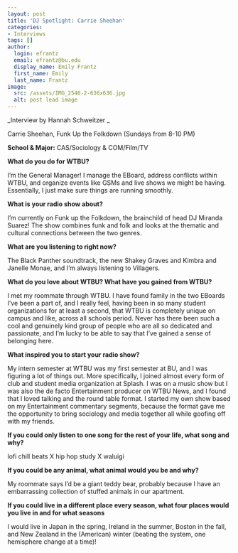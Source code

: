 ```yaml
---
layout: post
title: 'DJ Spotlight: Carrie Sheehan'
categories:
- Interviews
tags: []
author:
  login: efrantz
  email: efrantz@bu.edu
  display_name: Emily Frantz
  first_name: Emily
  last_name: Frantz
image:
  src: /assets/IMG_2546-2-636x636.jpg
  alt: post lead image
---
```


_Interview by Hannah Schweitzer _

Carrie Sheehan, Funk Up the Folkdown (Sundays from 8-10 PM)

**School & Major:** CAS/Sociology & COM/Film/TV

**What do you do for WTBU?**

I’m the General Manager! I manage the EBoard, address conflicts within WTBU, and organize events like GSMs and live shows we might be having. Essentially, I just make sure things are running smoothly. 

**What is your radio show about?**

I’m currently on Funk up the Folkdown, the brainchild of head DJ Miranda Suarez! The show combines funk and folk and looks at the thematic and cultural connections between the two genres.

**What are you listening to right now?**

The Black Panther soundtrack, the new Shakey Graves and Kimbra and Janelle Monae, and I’m always listening to Villagers.

**What do you love about WTBU? What have you gained from WTBU?**

I met my roommate through WTBU. I have found family in the two EBoards I’ve been a part of, and I really feel, having been in so many student organizations for at least a second, that WTBU is completely unique on campus and like, across all schools period. Never has there been such a cool and genuinely kind group of people who are all so dedicated and passionate, and I’m lucky to be able to say that I’ve gained a sense of belonging here. 

**What inspired you to start your radio show?**

My intern semester at WTBU was my first semester at BU, and I was figuring a lot of things out. More specifically, I joined almost every form of club and student media organization at Splash. I was on a music show but I was also the de facto Entertainment producer on WTBU News, and I found that I loved talking and the round table format. I started my own show based on my Entertainment commentary segments, because the format gave me the opportunity to bring sociology and media together all while goofing off with my friends.

**If you could only listen to one song for the rest of your life, what song and why?**

lofi chill beats X hip hop study X waluigi

**If you could be any animal, what animal would you be and why?**

My roommate says I’d be a giant teddy bear, probably because I have an embarrassing collection of stuffed animals in our apartment. 

**If you could live in a different place every season, what four places would you live in and for what seasons**

I would live in Japan in the spring, Ireland in the summer, Boston in the fall, and New Zealand in the (American) winter (beating the system, one hemisphere change at a time)!